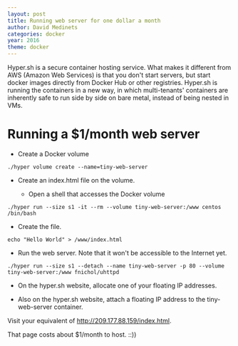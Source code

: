 ```yaml
---
layout: post
title: Running web server for one dollar a month
author: David Medinets
categories: docker
year: 2016
theme: docker
---
```


Hyper.sh is a secure container hosting service. What makes it different from AWS (Amazon Web Services) is that you don't start servers, but start docker images directly from Docker Hub or other registries. Hyper.sh is running the containers in a new way, in which multi-tenants' containers are inherently safe to run side by side on bare metal, instead of being nested in VMs.

# Running a $1/month web server

* Create a Docker volume

```
./hyper volume create --name=tiny-web-server
```

* Create an index.html file on the volume.

  * Open a shell that accesses the Docker volume

```
./hyper run --size s1 -it --rm --volume tiny-web-server:/www centos /bin/bash
```
  * Create the file.

```
echo "Hello World" > /www/index.html
```

* Run the web server. Note that it won't be accessible to the Internet yet.

```
./hyper run --size s1 --detach --name tiny-web-server -p 80 --volume tiny-web-server:/www fnichol/uhttpd
```

* On the hyper.sh website, allocate one of your floating IP addresses.

* Also on the hyper.sh website, attach a floating IP address to the tiny-web-server container.

Visit your equivalent of http://209.177.88.159/index.html.

That page costs about $1/month to host. ::))
